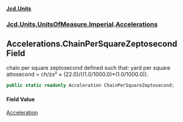 #### [Jcd.Units](index.md 'index')
### [Jcd.Units.UnitsOfMeasure.Imperial](Jcd.Units.UnitsOfMeasure.Imperial.md 'Jcd.Units.UnitsOfMeasure.Imperial').[Accelerations](Accelerations.md 'Jcd.Units.UnitsOfMeasure.Imperial.Accelerations')

## Accelerations.ChainPerSquareZeptosecond Field

chain per square zeptosecond defined such that: yard per square attosecond = ch/zs² ×
(22.0)/((1.0/1000.0)*(1.0/1000.0)).

```csharp
public static readonly Acceleration ChainPerSquareZeptosecond;
```

#### Field Value
[Acceleration](Acceleration.md 'Jcd.Units.UnitTypes.Acceleration')
